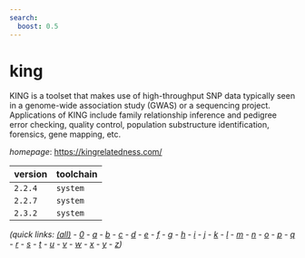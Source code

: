 ```yaml
---
search:
  boost: 0.5
---
```

# king

KING is a toolset that makes use of high-throughput SNP data typically seen in a genome-wide association study (GWAS) or a sequencing project. Applications of KING include family relationship inference and pedigree error checking, quality control, population substructure identification, forensics, gene mapping, etc.

*homepage*: <https://kingrelatedness.com/>

version | toolchain
--------|----------
``2.2.4`` | ``system``
``2.2.7`` | ``system``
``2.3.2`` | ``system``


*(quick links: [(all)](../index.md) - [0](../0/index.md) - [a](../a/index.md) - [b](../b/index.md) - [c](../c/index.md) - [d](../d/index.md) - [e](../e/index.md) - [f](../f/index.md) - [g](../g/index.md) - [h](../h/index.md) - [i](../i/index.md) - [j](../j/index.md) - [k](../k/index.md) - [l](../l/index.md) - [m](../m/index.md) - [n](../n/index.md) - [o](../o/index.md) - [p](../p/index.md) - [q](../q/index.md) - [r](../r/index.md) - [s](../s/index.md) - [t](../t/index.md) - [u](../u/index.md) - [v](../v/index.md) - [w](../w/index.md) - [x](../x/index.md) - [y](../y/index.md) - [z](../z/index.md))*

